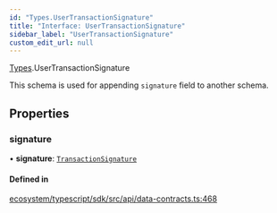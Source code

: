 ```yaml
---
id: "Types.UserTransactionSignature"
title: "Interface: UserTransactionSignature"
sidebar_label: "UserTransactionSignature"
custom_edit_url: null
---
```


[Types](../namespaces/Types.md).UserTransactionSignature

This schema is used for appending `signature` field to another schema.

## Properties

### signature

• **signature**: [`TransactionSignature`](../namespaces/Types.md#transactionsignature)

#### Defined in

[ecosystem/typescript/sdk/src/api/data-contracts.ts:468](https://github.com/aptos-labs/aptos-core/blob/fb73eb358/ecosystem/typescript/sdk/src/api/data-contracts.ts#L468)
